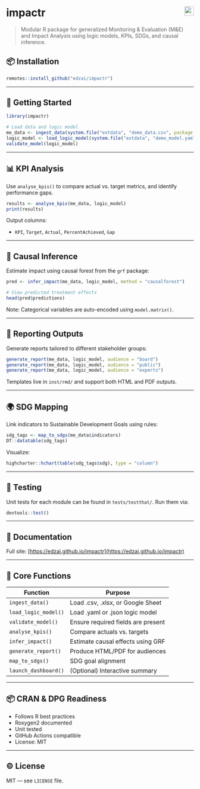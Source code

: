 # impactr <img src="https://img.shields.io/badge/M&E-Causal--Ready-blue" alt="badge" align="right" height="25">

> Modular R package for generalized Monitoring & Evaluation (M&E) and Impact Analysis using logic models, KPIs, SDGs, and causal inference.

## 📦 Installation

```r
remotes::install_github("edzai/impactr")
```

---

## 📘 Getting Started

```r
library(impactr)

# Load data and logic model
me_data <- ingest_data(system.file("extdata", "demo_data.csv", package = "impactr"))
logic_model <- load_logic_model(system.file("extdata", "demo_model.yaml", package = "impactr"))
validate_model(logic_model)
```

---

## 📊 KPI Analysis

Use `analyse_kpis()` to compare actual vs. target metrics, and identify performance gaps.

```r
results <- analyse_kpis(me_data, logic_model)
print(results)
```

Output columns:
- `KPI`, `Target`, `Actual`, `PercentAchieved`, `Gap`

---

## 🧠 Causal Inference

Estimate impact using causal forest from the `grf` package:

```r
pred <- infer_impact(me_data, logic_model, method = "causalforest")

# View predicted treatment effects
head(pred$predictions)
```

Note: Categorical variables are auto-encoded using `model.matrix()`.

---

## 📄 Reporting Outputs

Generate reports tailored to different stakeholder groups:

```r
generate_report(me_data, logic_model, audience = "board")
generate_report(me_data, logic_model, audience = "public")
generate_report(me_data, logic_model, audience = "experts")
```

Templates live in `inst/rmd/` and support both HTML and PDF outputs.

---

## 🌍 SDG Mapping

Link indicators to Sustainable Development Goals using rules:

```r
sdg_tags <- map_to_sdgs(me_data$indicators)
DT::datatable(sdg_tags)
```

Visualize:

```r
highcharter::hchart(table(sdg_tags$sdg), type = "column")
```

---

## 🧪 Testing

Unit tests for each module can be found in `tests/testthat/`. Run them via:

```r
devtools::test()
```

---

## 🔗 Documentation

Full site: [https://edzai.github.io/impactr](https://edzai.github.io/impactr)

---

## 📂 Core Functions

| Function | Purpose |
|----------|---------|
| `ingest_data()` | Load .csv, .xlsx, or Google Sheet |
| `load_logic_model()` | Load .yaml or .json logic model |
| `validate_model()` | Ensure required fields are present |
| `analyse_kpis()` | Compare actuals vs. targets |
| `infer_impact()` | Estimate causal effects using GRF |
| `generate_report()` | Produce HTML/PDF for audiences |
| `map_to_sdgs()` | SDG goal alignment |
| `launch_dashboard()` | (Optional) Interactive summary |

---

## 📦 CRAN & DPG Readiness

- Follows R best practices
- Roxygen2 documented
- Unit tested
- GitHub Actions compatible
- License: MIT

---

## © License

MIT — see `LICENSE` file.
